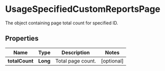 

# UsageSpecifiedCustomReportsPage

The object containing page total count for specified ID.

## Properties

Name | Type | Description | Notes
------------ | ------------- | ------------- | -------------
**totalCount** | **Long** | Total page count. |  [optional]



